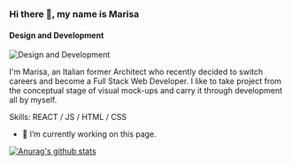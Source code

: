### Hi there 👋, my name is Marisa
#### Design and Development
![Design and Development](https://media-exp1.licdn.com/dms/image/C4D16AQHlkDNK3vFSjA/profile-displaybackgroundimage-shrink_200_800/0/1566752127388?e=1616630400&v=beta&t=PDxlOuZLwmdrc2BzChU3bnN_tWMMigv_ziVnG2vNyEo)

I'm Marisa, an Italian former Architect who recently decided to switch careers and become a Full Stack Web Developer. I like to take project from the conceptual stage of visual mock-ups and carry it through development all by myself.

Skills: REACT / JS / HTML / CSS

- 🔭 I’m currently working on this page. 







[![Anurag's github stats](https://github-readme-stats.vercel.app/api?username=marisa2306)](https://github.com/anuraghazra/github-readme-stats)
